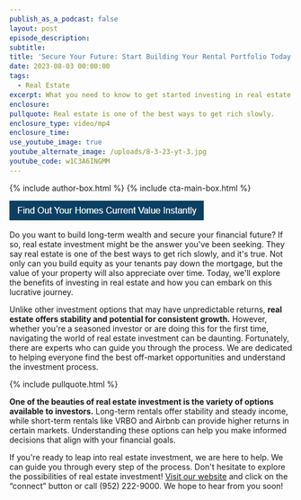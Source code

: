 ```yaml
---
publish_as_a_podcast: false
layout: post
episode_description:
subtitle:
title: 'Secure Your Future: Start Building Your Rental Portfolio Today'
date: 2023-08-03 00:00:00
tags:
  - Real Estate
excerpt: What you need to know to get started investing in real estate.
enclosure:
pullquote: Real estate is one of the best ways to get rich slowly.
enclosure_type: video/mp4
enclosure_time:
use_youtube_image: true
youtube_alternate_image: /uploads/8-3-23-yt-3.jpg
youtube_code: w1C3A6INGMM
---
```


{% include author-box.html %}
{% include cta-main-box.html %}

![](/uploads/capture-1.PNG)

Do you want to build long-term wealth and secure your financial future? If so, real estate investment might be the answer you've been seeking. They say real estate is one of the best ways to get rich slowly, and it's true. Not only can you build equity as your tenants pay down the mortgage, but the value of your property will also appreciate over time. Today, we'll explore the benefits of investing in real estate and how you can embark on this lucrative journey.

Unlike other investment options that may have unpredictable returns, **real estate offers stability and potential for consistent growth.** However, whether you're a seasoned investor or are doing this for the first time, navigating the world of real estate investment can be daunting. Fortunately, there are experts who can guide you through the process. We are dedicated to helping everyone find the best off-market opportunities and understand the investment process.&nbsp;

{% include pullquote.html %}

**One of the beauties of real estate investment is the variety of options available to investors.** Long-term rentals offer stability and steady income, while short-term rentals like VRBO and Airbnb can provide higher returns in certain markets. Understanding these options can help you make informed decisions that align with your financial goals.

If you're ready to leap into real estate investment, we are here to help. We can guide you through every step of the process. Don't hesitate to explore the possibilities of real estate investment! [Visit our website](https://johnschustergroup.com/) and click on the “connect” button or call (952) 222-9000. We hope to hear from you soon!